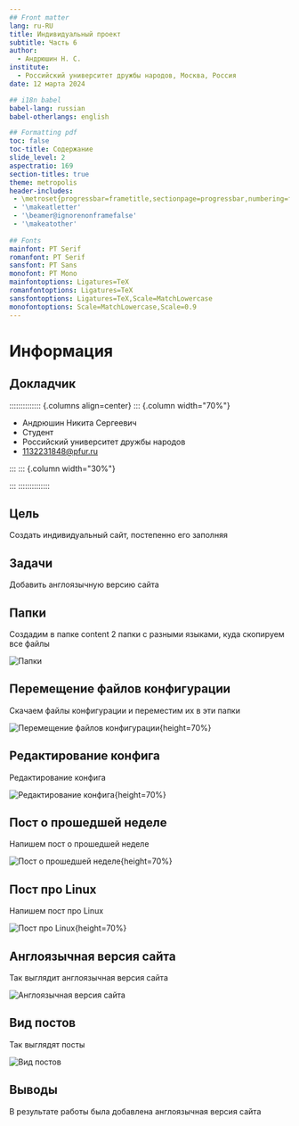 ```yaml
---
## Front matter
lang: ru-RU
title: Индивидуальный проект
subtitle: Часть 6
author:
  - Андрюшин Н. С.
institute:
  - Российский университет дружбы народов, Москва, Россия
date: 12 марта 2024

## i18n babel
babel-lang: russian
babel-otherlangs: english

## Formatting pdf
toc: false
toc-title: Содержание
slide_level: 2
aspectratio: 169
section-titles: true
theme: metropolis
header-includes:
 - \metroset{progressbar=frametitle,sectionpage=progressbar,numbering=fraction}
 - '\makeatletter'
 - '\beamer@ignorenonframefalse'
 - '\makeatother'
 
## Fonts
mainfont: PT Serif
romanfont: PT Serif
sansfont: PT Sans
monofont: PT Mono
mainfontoptions: Ligatures=TeX
romanfontoptions: Ligatures=TeX
sansfontoptions: Ligatures=TeX,Scale=MatchLowercase
monofontoptions: Scale=MatchLowercase,Scale=0.9
---
```


# Информация

## Докладчик

:::::::::::::: {.columns align=center}
::: {.column width="70%"}

  * Андрюшин Никита Сергеевич
  * Студент
  * Российский университет дружбы народов
  * [1132231848@pfur.ru](mailto:1132231848@pfur.ru)

:::
::: {.column width="30%"}

:::
::::::::::::::

## Цель

Создать индивидуальный сайт, постепенно его заполняя

## Задачи

Добавить англоязычную версию сайта

## Папки

Создадим в папке content 2 папки с разными языками, куда скопируем все файлы

![Папки](image/1.png)

## Перемещение файлов конфигурации

Скачаем файлы конфигурации и переместим их в эти папки 

![Перемещение файлов конфигурации](image/2.png){height=70%}

## Редактирование конфига

Редактирование конфига

![Редактирование конфига](image/3.png){height=70%}

## Пост о прошедшей неделе

Напишем пост о прошедшей неделе

![Пост о прошедшей неделе](image/4.png){height=70%}

## Пост про Linux

Напишем пост про Linux

![Пост про Linux](image/5.png){height=70%}

## Англоязычная версия сайта

Так выглядит англоязычная версия сайта

![Англоязычная версия сайта](image/6.png)

## Вид постов

Так выглядят посты 

![Вид постов](image/7.png)

## Выводы

В результате работы была добавлена англоязычная версия сайта

